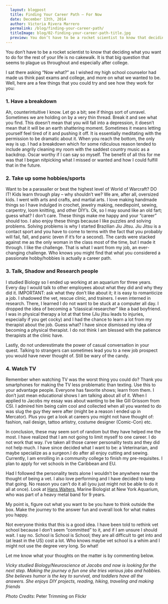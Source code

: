 ```yaml
---
  layout: blogpost
  title: Finding Your Career Path – For Now
  date: December 13th, 2014
  author: Victoria Rivera Marrero
  permalink: /blog/finding-your-career-path/
  titleImage: blog/02-finding-your-career-path-title.jpg
  preview: You don’t have to be a rocket scientist to know that deciding what you want to do for the rest of your life is no cakewalk. It is that big question that seems to plague us throughout and especially after college.
---
```


You don’t have to be a rocket scientist to know that deciding what you want to do for the rest of your life is no cakewalk. It is that big question that seems to plague us throughout  and especially after college.

I sat there asking “Now what?” as I wished my high school counselor had made us think past exams and college, and more on what we wanted to be. Well, here are a few things that you could try and see how they work for you:

### 1. Have a breakdown

Ah, counterintuitive I know. Let go a bit; see if things sort of unravel. Sometimes we are holding on by a very thin thread. Break it and see what you find. This doesn’t mean that you will fall into a depression, it doesn’t mean that it will be an earth shattering moment. Sometimes it means letting yourself  feel tired of it and pushing it off. It is essentially meditating with the permission to be dramatic about it. When you reach the bottom, the only way is up. I had a breakdown which for some ridiculous reason tended to include angrily cleaning my room with the saddest country music as a backdrop.  Oscar worthy if I can say so myself.  The benefit of all this for me was that I began nitpicking what I missed or wanted and how I could fulfill that in the future.

### 2. Take up some hobbies/sports

Want to be a parasailer or beat the highest level of World of Warcraft? DO IT!  Kids learn through play – why shouldn’t we? We are, after all, oversized kids.  I went with arts and crafts, and martial arts. I love making handmade things so I have indulged in crochet, jewelry making, needlepoint, sewing, carpentry, loom knitting, and other DIY’s. Ok, so I may sound like an old fart; guess what? I don’t care. These things make me happy and your “career” should too. I also enjoy these things because I like puzzles and solving problems. Solving problems is why I started Brazilian Jiu Jitsu.  Jiu Jitsu is a contact sport and you have to come to terms with the fact that you probably will fail, fall, and panic (even if it’s for a second).  The cards were stacked against me as the only woman in the class most of the time, but I made it through. I like the challenge. That is what I want from my job, an ever-changing challenge. Who knows you might find that what you considered a passionate hobby/hobbies is actually a career path.

### 3. Talk, Shadow and Research people

I studied Biology so I ended up working at an aquarium for three years. Every day I would talk to other employees about what they did and why they did it. IMPORTANT: ask what they don’t like about it; it is easy to romanticize a job. I shadowed the vet, rescue clinic, and trainers. I even interned in research. There, I learned I do not want to be stuck at a computer all day. I dropped the idea of becoming a “classical researcher” like a bad boyfriend. I was in physical therapy a lot at that time (Jiu jitsu leads to injuries, especially if you get cocky) and I had the chance to learn a lot from my therapist about the job. Guess what? I have since dismissed my idea of becoming a physical therapist. I do not think I am blessed with the patience therapists at the clinic have.

Lastly, do not underestimate the power of casual conversation in your quest. Talking to strangers can sometimes lead you to a new job prospect you would have never thought of. Still be wary of the candy.

### 4. Watch TV

Remember when watching TV was the worst thing you could do? Thank you smartphones for making the TV less problematic than texting. Use this to your advantage people. Everyone has favorite shows; learn from them. I don’t just mean educational shows I am talking about all of it. When I applied to Jacobs my essay was about wanting to be like Gill Grissom from CSI. I admired him being calm cool and collected when all you wanted to do was slug the guy they were after (might be a reason I ended up in Mercator). Plus you get a look at careers you might not have thought of: fashion, nail design, tattoo artistry, costume designer (Comic-Con) etc.

In conclusion, these may seem sort of random but they have helped me the most. I have realized that I am not going to limit myself to one career. I do not work that way. I’ve taken all those career personality tests and they did not help much. I have since decided what I want to be: a Veterinarian, and maybe specialize as a surgeon.I do after all enjoy cutting and sewing.  Currently, I am enrolling in a community college to finish my pre-requisites. I plan to apply for vet schools in the Caribbean and EU.

Had I followed the personality tests alone I wouldn’t be anywhere near the thought of being a vet. I also love performing and I have decided to keep that going. No reason you can’t do it all (you just might not be able to do it all at once). Look at [Hans Walters](http://www.nytimes.com/2011/01/20/nyregion/20experience.html?_r=0), Marine Biologist at New York Aquarium, who was part of a heavy metal band for 9 years.

My point is, figure out what you want to be you have to think outside the box. Make the journey to the answer fun and overall look for what makes you happy.

Not everyone thinks that this is a good idea. I have been told to rethink vet school because I don’t seem “committed” to it, and if I am unsure I should wait. I say no.  School is School is School; they are all difficult to get into and (at least in the US) cost a lot. Who knows maybe vet school is a whim and I might not use the degree very long. So what!

Let me know what your thoughts on the matter is by commenting below.

*Vicky studied Biology/Neuroscience at Jacobs and now is looking for the next step. Making the journey a fun one she tries various jobs and hobbies. She believes humor is the key to survival, and toddlers have all the answers. She enjoys DIY projects, reading, hiking, traveling and making friends*

*Photo Credits*: Peter Trimming on Flickr